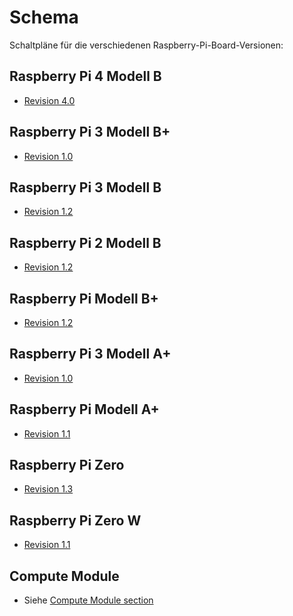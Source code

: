 # Schema

Schaltpläne für die verschiedenen Raspberry-Pi-Board-Versionen:

## Raspberry Pi 4 Modell B

- [Revision 4.0](rpi_SCH_4b_4p0_reduced.pdf)

## Raspberry Pi 3 Modell B+

- [Revision 1.0](rpi_SCH_3bplus_1p0_reduced.pdf)

## Raspberry Pi 3 Modell B

- [Revision 1.2](rpi_SCH_3b_1p2_reduced.pdf)

## Raspberry Pi 2 Modell B

- [Revision 1.2](rpi_SCH_2b_1p2_reduced.pdf)

## Raspberry Pi Modell B+

- [Revision 1.2](rpi_SCH_1bplus_1p2_reduced.pdf)

## Raspberry Pi 3 Modell A+

- [Revision 1.0](rpi_SCH_3aplus_1p0_reduced.pdf)

## Raspberry Pi Modell A+

- [Revision 1.1](rpi_SCH_1aplus_1p1_reduced.pdf)

## Raspberry Pi Zero

- [Revision 1.3](rpi_SCH_Zero_1p3_reduced.pdf)

## Raspberry Pi Zero W

- [Revision 1.1](rpi_SCH_ZeroW_1p1_reduced.pdf)

## Compute Module

- Siehe [Compute Module section](../../computemodule/schematics.md)